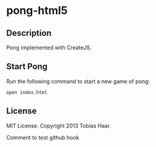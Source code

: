 # pong-html5

## Description

Pong implemented with CreateJS.

## Start Pong

Run the following command to start a new game of pong:
```
open index.html
```

## License

MIT License. Copyright 2013 Tobias Haar.

Comment to test github hook
